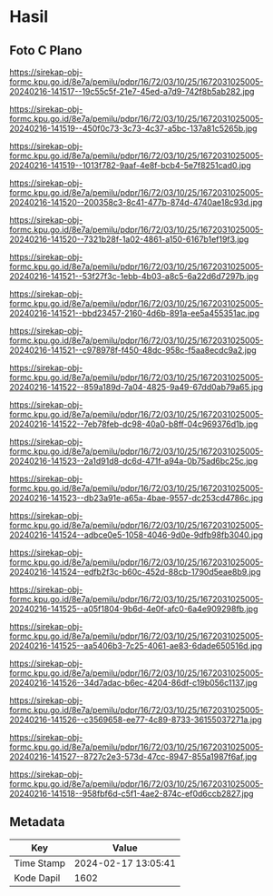 # Hasil

## Foto C Plano

https://sirekap-obj-formc.kpu.go.id/8e7a/pemilu/pdpr/16/72/03/10/25/1672031025005-20240216-141517--19c55c5f-21e7-45ed-a7d9-742f8b5ab282.jpg

https://sirekap-obj-formc.kpu.go.id/8e7a/pemilu/pdpr/16/72/03/10/25/1672031025005-20240216-141519--450f0c73-3c73-4c37-a5bc-137a81c5265b.jpg

https://sirekap-obj-formc.kpu.go.id/8e7a/pemilu/pdpr/16/72/03/10/25/1672031025005-20240216-141519--1013f782-9aaf-4e8f-bcb4-5e7f8251cad0.jpg

https://sirekap-obj-formc.kpu.go.id/8e7a/pemilu/pdpr/16/72/03/10/25/1672031025005-20240216-141520--200358c3-8c41-477b-874d-4740ae18c93d.jpg

https://sirekap-obj-formc.kpu.go.id/8e7a/pemilu/pdpr/16/72/03/10/25/1672031025005-20240216-141520--7321b28f-1a02-4861-a150-6167b1ef19f3.jpg

https://sirekap-obj-formc.kpu.go.id/8e7a/pemilu/pdpr/16/72/03/10/25/1672031025005-20240216-141521--53f27f3c-1ebb-4b03-a8c5-6a22d6d7297b.jpg

https://sirekap-obj-formc.kpu.go.id/8e7a/pemilu/pdpr/16/72/03/10/25/1672031025005-20240216-141521--bbd23457-2160-4d6b-891a-ee5a455351ac.jpg

https://sirekap-obj-formc.kpu.go.id/8e7a/pemilu/pdpr/16/72/03/10/25/1672031025005-20240216-141521--c978978f-f450-48dc-958c-f5aa8ecdc9a2.jpg

https://sirekap-obj-formc.kpu.go.id/8e7a/pemilu/pdpr/16/72/03/10/25/1672031025005-20240216-141522--859a189d-7a04-4825-9a49-67dd0ab79a65.jpg

https://sirekap-obj-formc.kpu.go.id/8e7a/pemilu/pdpr/16/72/03/10/25/1672031025005-20240216-141522--7eb78feb-dc98-40a0-b8ff-04c969376d1b.jpg

https://sirekap-obj-formc.kpu.go.id/8e7a/pemilu/pdpr/16/72/03/10/25/1672031025005-20240216-141523--2a1d91d8-dc6d-471f-a94a-0b75ad6bc25c.jpg

https://sirekap-obj-formc.kpu.go.id/8e7a/pemilu/pdpr/16/72/03/10/25/1672031025005-20240216-141523--db23a91e-a65a-4bae-9557-dc253cd4786c.jpg

https://sirekap-obj-formc.kpu.go.id/8e7a/pemilu/pdpr/16/72/03/10/25/1672031025005-20240216-141524--adbce0e5-1058-4046-9d0e-9dfb98fb3040.jpg

https://sirekap-obj-formc.kpu.go.id/8e7a/pemilu/pdpr/16/72/03/10/25/1672031025005-20240216-141524--edfb2f3c-b60c-452d-88cb-1790d5eae8b9.jpg

https://sirekap-obj-formc.kpu.go.id/8e7a/pemilu/pdpr/16/72/03/10/25/1672031025005-20240216-141525--a05f1804-9b6d-4e0f-afc0-6a4e909298fb.jpg

https://sirekap-obj-formc.kpu.go.id/8e7a/pemilu/pdpr/16/72/03/10/25/1672031025005-20240216-141525--aa5406b3-7c25-4061-ae83-6dade650516d.jpg

https://sirekap-obj-formc.kpu.go.id/8e7a/pemilu/pdpr/16/72/03/10/25/1672031025005-20240216-141526--34d7adac-b6ec-4204-86df-c19b056c1137.jpg

https://sirekap-obj-formc.kpu.go.id/8e7a/pemilu/pdpr/16/72/03/10/25/1672031025005-20240216-141526--c3569658-ee77-4c89-8733-36155037271a.jpg

https://sirekap-obj-formc.kpu.go.id/8e7a/pemilu/pdpr/16/72/03/10/25/1672031025005-20240216-141527--8727c2e3-573d-47cc-8947-855a1987f6af.jpg

https://sirekap-obj-formc.kpu.go.id/8e7a/pemilu/pdpr/16/72/03/10/25/1672031025005-20240216-141518--958fbf6d-c5f1-4ae2-874c-ef0d6ccb2827.jpg


## Metadata

| Key        | Value               |
| ---------- | ------------------- |
| Time Stamp | 2024-02-17 13:05:41 |
| Kode Dapil | 1602                |



